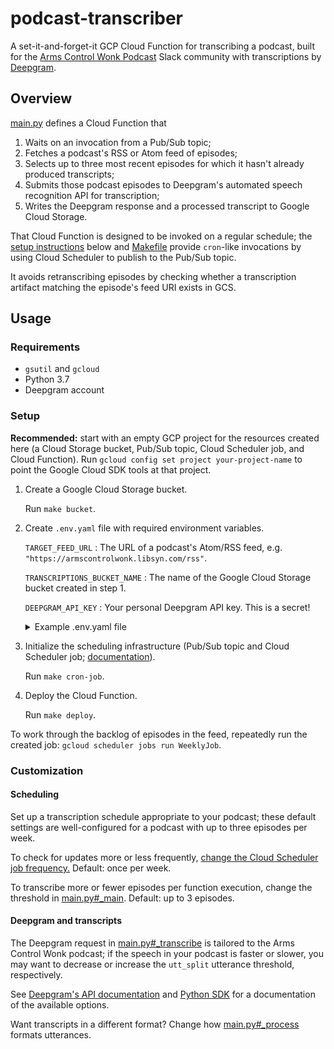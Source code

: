 # podcast-transcriber

A set-it-and-forget-it GCP Cloud Function for transcribing a podcast, built for the [Arms Control Wonk Podcast](https://www.armscontrolwonk.com/) Slack community with transcriptions by [Deepgram](https://deepgram.com/).

## Overview

[main.py](./main.py) defines a Cloud Function that

1. Waits on an invocation from a Pub/Sub topic;
2. Fetches a podcast's RSS or Atom feed of episodes;
3. Selects up to three most recent episodes for which it hasn't already produced transcripts;
4. Submits those podcast episodes to Deepgram's automated speech recognition API for transcription;
5. Writes the Deepgram response and a processed transcript to Google Cloud Storage.

That Cloud Function is designed to be invoked on a regular schedule; the [setup instructions](#Setup) below and [Makefile](./Makefile) provide `cron`-like invocations by using Cloud Scheduler to publish to the Pub/Sub topic.

It avoids retranscribing episodes by checking whether a transcription artifact matching the episode's feed URI exists in GCS.

## Usage

### Requirements

+ `gsutil` and `gcloud`
+ Python 3.7
+ Deepgram account

### Setup

**Recommended:** start with an empty GCP project for the resources created here (a Cloud Storage bucket, Pub/Sub topic, Cloud Scheduler job, and Cloud Function). Run `gcloud config set project your-project-name` to point the Google Cloud SDK tools at that project.

1. Create a Google Cloud Storage bucket.

    Run `make bucket`.

2. Create `.env.yaml` file with required environment variables.

    `TARGET_FEED_URL`
    : The URL of a podcast's Atom/RSS feed, e.g. `"https://armscontrolwonk.libsyn.com/rss"`.

    `TRANSCRIPTIONS_BUCKET_NAME`
    : The name of the Google Cloud Storage bucket created in step 1.

    `DEEPGRAM_API_KEY`
    : Your personal Deepgram API key. This is a secret!

    <details><summary>Example .env.yaml file</summary>

    ```yaml
    # Configuration
    TARGET_FEED_URL: "https://armscontrolwonk.libsyn.com/rss"
    TRANSCRIPTIONS_BUCKET_NAME: "transcriptions"

    # Secrets
    DEEPGRAM_API_KEY: "your_deepgram_secret_here"
    ```

    </details>

3. Initialize the scheduling infrastructure (Pub/Sub topic and Cloud Scheduler job; [documentation](https://cloud.google.com/scheduler/docs/tut-pub-sub)).

    Run `make cron-job`.

4. Deploy the Cloud Function.

    Run `make deploy`.

To work through the backlog of episodes in the feed, repeatedly run the created job: `gcloud scheduler jobs run WeeklyJob`.

### Customization

#### Scheduling

Set up a transcription schedule appropriate to your podcast; these default settings are well-configured for a podcast with up to three episodes per week.

To check for updates more or less frequently, [change the Cloud Scheduler job frequency.](https://cloud.google.com/scheduler/docs/configuring/cron-job-schedules) Default: once per week.

To transcribe more or fewer episodes per function execution, change the threshold in [main.py#_main](./main.py). Default: up to 3 episodes.

#### Deepgram and transcripts

The Deepgram request in [main.py#_transcribe](./main.py) is tailored to the Arms Control Wonk podcast; if the speech in your podcast is faster or slower, you may want to decrease or increase the `utt_split` utterance threshold, respectively.

See [Deepgram's API documentation](https://developers.deepgram.com/api-reference/speech-recognition-api) and [Python SDK](https://github.com/deepgram/python-sdk) for a documentation of the available options.

Want transcripts in a different format? Change how [main.py#_process](./main.py) formats utterances.

<!--

## To do

+ Cost management:
  + Check Deepgram usage before transcribing.
  + Discuss cost in writeup. Risk: this becomes stale.
+ Write out to GitHub repo.
+ Include date in output names; this will cause all pods to reprocess, but improve sorting.
+ Tune params more: latest episode didn't turn out well.
  + Diarization is poor.
  + Suspect I need to decrease the utterance threshold. Update: thresholds 1 to 1.7 split too much, and utterance tweaking may not be useful because of the diarization issues.

-->
